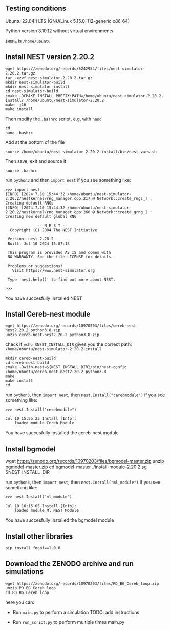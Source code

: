 ## Testing conditions
Ubuntu 22.04.1 LTS (GNU/Linux 5.15.0-112-generic x86_64)

Python version 3.10.12 without virtual environments

`$HOME` is `/home/ubuntu`

## Install NEST version 2.20.2

```
wget https://zenodo.org/records/5242954/files/nest-simulator-2.20.2.tar.gz
tar -xzvf nest-simulator-2.20.2.tar.gz
mkdir nest-simulator-build
mkdir nest-simulator-install
cd nest-simulator-build
cmake -DCMAKE_INSTALL_PREFIX:PATH=/home/ubuntu/nest-simulator-2.20.2-install/ /home/ubuntu/nest-simulator-2.20.2
make -j16
make install
```

Then modify the `.bashrc` script, e.g. with `nano`
```
cd
nano .bashrc
```

Add at the bottom of the file
```
source /home/ubuntu/nest-simulator-2.20.2-install/bin/nest_vars.sh
```

Then save, exit and source it

```
source .bashrc
```

run `python3` and then `import nest` if you see something like:

```
>>> import nest
[INFO] [2024.7.10 15:44:32 /home/ubuntu/nest-simulator-2.20.2/nestkernel/rng_manager.cpp:217 @ Network::create_rngs_] : Creating default RNGs
[INFO] [2024.7.10 15:44:32 /home/ubuntu/nest-simulator-2.20.2/nestkernel/rng_manager.cpp:260 @ Network::create_grng_] : Creating new default global RNG

              -- N E S T --
  Copyright (C) 2004 The NEST Initiative

 Version: nest-2.20.2
 Built: Jul 10 2024 15:07:13

 This program is provided AS IS and comes with
 NO WARRANTY. See the file LICENSE for details.

 Problems or suggestions?
   Visit https://www.nest-simulator.org

 Type 'nest.help()' to find out more about NEST.

>>> 
```
You have succesfully installed NEST

## Install Cereb-nest module

```
wget https://zenodo.org/records/10970203/files/cereb-nest-nest2.20.2_python3.8.zip
unzip cereb-nest-nest2.20.2_python3.8.zip
```

check if `echo $NEST_INSTALL_DIR` gives you the correct path: `/home/ubuntu/nest-simulator-2.20.2-install`

```
mkdir cereb-nest-build
cd cereb-nest-build
cmake -Dwith-nest=${NEST_INSTALL_DIR}/bin/nest-config /home/ubuntu/cereb-nest-nest2.20.2_python3.8
make
make install
cd
```

run `python3`, then `import nest`, then `nest.Install("cerebmodule")`  if you see something like:
```
>>> nest.Install("cerebmodule")

Jul 10 15:55:23 Install [Info]: 
    loaded module Cereb Module
```
You have succesfully installed the cereb-nest module

## Install bgmodel

wget https://zenodo.org/records/10970203/files/bgmodel-master.zip
unzip bgmodel-master.zip
cd bgmodel-master
./install-module-2.20.2.sg $NEST_INSTALL_DIR

run `python3`, then `import nest`, then `nest.Install("ml_module")`  if you see something like:
```
>>> nest.Install("ml_module")

Jul 10 16:15:05 Install [Info]: 
    loaded module Ml NEST Module
```
You have succesfully installed the bgmodel module

## Install other libraries
`pip install fooof==1.0.0`

## Download the ZENODO archive and run simulations
```
wget https://zenodo.org/records/10970203/files/PD_BG_Cereb_loop.zip
unzip PD_BG_Cereb_loop
cd PD_BG_Cereb_loop
```

here you can:

* Run `main.py` to perform a simulation
TODO: add instructions

* Run `run_script.py` to perform multiple times main.py
